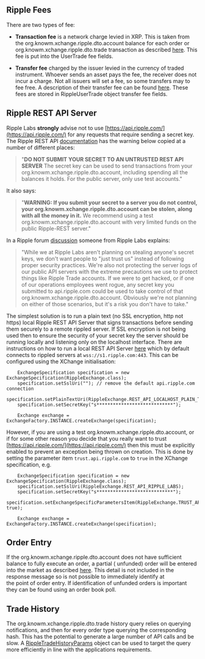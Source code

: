 ## Ripple Fees

There are two types of fee:

* **Transaction fee** is a network charge levied in XRP. This is taken from the org.knowm.xchange.ripple.dto.account
  balance for each order or org.knowm.xchange.ripple.dto.trade transaction as described
  [here](https://wiki.ripple.com/Transaction_Fee). This fee is put into the UserTrade fee fields.

* **Transfer fee** charged by the issuer levied in the currency of traded instrument. Whoever sends an asset pays the
  fee, the receiver does not
  incur a charge. Not all issuers will set a fee, so some transfers may to fee free. A description of their transfer fee
  can be found
  [here](https://wiki.ripple.com/Transit_Fee). These fees are stored in RippleUserTrade object transfer fee fields.

## Ripple REST API Server

Ripple Labs **strongly** advise not to use [https://api.ripple.com/](https://api.ripple.com/) for any requests that
require sending a secret key.
The Ripple REST API [documentation](https://github.com/ripple/ripple-rest) has the warning below copied at a number of
different places:

> "**DO NOT SUBMIT YOUR SECRET TO AN UNTRUSTED REST API SERVER** The secret key can be used to send transactions from
> your org.knowm.xchange.ripple.dto.account,
> including spending all the balances it holds. For the public server, only use test accounts."

It also says:

> "**WARNING: If you submit your secret to a server you do not control, your org.knowm.xchange.ripple.dto.account can be
stolen, along with all the money in it.** We recommend
> using a test org.knowm.xchange.ripple.dto.account with very limited funds on the public Ripple-REST server."

In a Ripple forum [discussion](https://forum.ripple.com/viewtopic.php?t=10160) someone from Ripple Labs explains:

> "While we at Ripple Labs aren't planning on stealing anyone's secret keys, we don't want people to "just trust us"
> instead of following proper
> security practices. We're also not protecting the server logs of our public API servers with the extreme precautions we
> use to protect things
> like Ripple Trade accounts. If we were to get hacked, or if one of our operations employees went rogue, any secret key
> you submitted to
> api.ripple.com could be used to take control of that org.knowm.xchange.ripple.dto.account. Obviously we're not planning
> on either of those scenarios, but it's a risk you
> don't have to take."

The simplest solution is to run a plain text (no SSL encryption, http not https) local Ripple REST API Server that signs
transactions before sending
them securely to a remote rippled server. If SSL encryption is not being used then to ensure the security of your secret
key the server should be
running locally and listening only on the localhost interface. There are instructions on how to run a local REST API
Server
[here](https://github.com/ripple/ripple-rest#quick-start) which by default connects to rippled servers
at `wss://s1.ripple.com:443`. This can be
configured using the XChange initialisation:

```
	ExchangeSpecification specification = new ExchangeSpecification(RippleExchange.class);
    specification.setSslUri(""); // remove the default api.ripple.com connection
    specification.setPlainTextUri(RippleExchange.REST_API_LOCALHOST_PLAIN_TEXT);
    specification.setSecretKey("s****************************");
    
    Exchange exchange = ExchangeFactory.INSTANCE.createExchange(specification);
```

However, if you are using a test org.knowm.xchange.ripple.dto.account, or if for some other reason you decide that you
really want to trust [https://api.ripple.com/](https://api.ripple.com/)
then this must be explicitly enabled to prevent an exception being thrown on creation. This is done by setting the
parameter item `trust.api.ripple.com` to `true`
in the XChange specification, e.g.

```
    ExchangeSpecification specification = new ExchangeSpecification(RippleExchange.class);
    specification.setSslUri(RippleExchange.REST_API_RIPPLE_LABS);
    specification.setSecretKey("s****************************");
    specification.setExchangeSpecificParametersItem(RippleExchange.TRUST_API_RIPPLE_COM, true);

    Exchange exchange = ExchangeFactory.INSTANCE.createExchange(specification);
```

## Order Entry

If the org.knowm.xchange.ripple.dto.account does not have sufficient balance to fully execute an order, a partial (
unfunded) order will be entered into the market as described
[here](https://wiki.ripple.com/Unfunded_offers). This detail is not included in the response message so is not possible
to immediately identify at  
the point of order entry. If identification of unfunded orders is important they can be found using an order book poll.

## Trade History

The org.knowm.xchange.ripple.dto.trade history query relies on querying notifications, and then for every order type
querying the corresponding hash. This has the potential to
generate a large number of API calls and be slow.
A [RippleTradeHistoryParams](src/main/java/org/knowm/xchange/ripple/service/params/RippleTradeHistoryParams.java)
object can be used to target the query more efficiently in line with the applications requirements. 